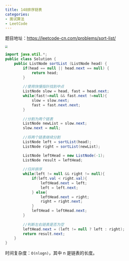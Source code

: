 ```yaml
---
title: 148排序链表
categories: 
- 面试算法
- LeetCode
---
```


题目地址：https://leetcode-cn.com/problems/sort-list/

<img src="https://xiaoflyfish.oss-cn-beijing.aliyuncs.com/image/20201223132526.png" style="zoom:50%;" />

```java
import java.util.*;
public class Solution {
    public ListNode sortList (ListNode head) {
        if(head == null || head.next == null) {
            return head;
        }
        
        //使用快慢指针找到中点
        ListNode slow = head, fast = head.next;
        while(fast!=null && fast.next !=null){
            slow = slow.next;
            fast = fast.next.next;
        }
        
        //分割为两个链表
        ListNode newList = slow.next;
        slow.next = null;
        
        //将两个链表继续分割
        ListNode left = sortList(head);
        ListNode right = sortList(newList);

        ListNode leftHead = new ListNode(-1);
        ListNode result = leftHead;
        
        //归并排序
        while(left != null && right != null){
            if(left.val < right.val){
                leftHead.next = left;
                left = left.next;
            } else{
                leftHead.next = right;
                right = right.next;
            }
            leftHead = leftHead.next;
        }
        
        //判断左右链表是否为空
        leftHead.next = (left != null ? left : right);
        return result.next;
    }
}
```

时间复杂度：`O(nlogn)`，其中 n 是链表的长度。